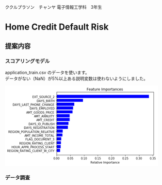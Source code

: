 ククルプラソン　チャンヤ 電子情報工学科　3年生

# Home Credit Default Risk

## 提案内容

### スコアリングモデル

application_train.csv のデータを使います。  
データがない（NaN）が5%以上ある説明変数は使わないようにしました。  

![alt text](img/feature_importances.png "Feature Importances")


### データ調査
